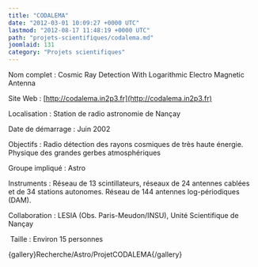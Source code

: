```yaml
---
title: "CODALEMA"
date: "2012-03-01 10:09:27 +0000 UTC"
lastmod: "2012-08-17 11:48:19 +0000 UTC"
path: "projets-scientifiques/codalema.md"
joomlaid: 131
category: "Projets scientifiques"
---
```

Nom complet : Cosmic Ray Detection With Logarithmic Electro Magnetic Antenna

Site Web : [](http://codalema.in2p3.fr)[http://codalema.in2p3.fr](http://codalema.in2p3.fr)

Localisation : Station de radio astronomie de Nançay

Date de démarrage : Juin 2002

Objectifs : Radio détection des rayons cosmiques de très haute énergie. Physique des grandes gerbes atmosphériques

Groupe impliqué : Astro

Instruments : Réseau de 13 scintillateurs, réseaux de 24 antennes cablées et de 34 stations autonomes. Réseau de 144 antennes log-périodiques (DAM).

Collaboration : LESIA (Obs. Paris-Meudon/INSU), Unité Scientifique de Nançay

 Taille : Environ 15 personnes

{gallery}Recherche/Astro/ProjetCODALEMA{/gallery}
